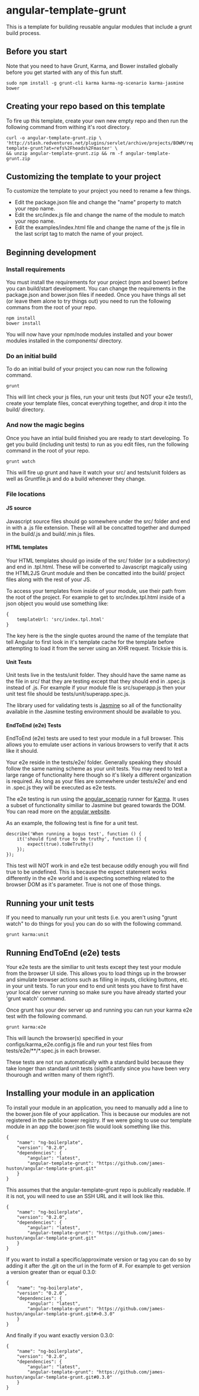 # angular-template-grunt
This is a template for building reusable angular modules that include a grunt build process.

## Before you start
Note that you need to have Grunt, Karma, and Bower installed globally before you get started with any of this fun stuff.

	sudo npm install -g grunt-cli karma karma-ng-scenario karma-jasmine bower

## Creating your repo based on this template
To fire up this template, create your own new empty repo and then run the following command from withing it's root directory.

	curl -o angular-template-grunt.zip \
	'http://stash.redventures.net/plugins/servlet/archive/projects/BOWM/repos/angular-template-grunt?at=refs%2Fheads%2Fmaster' \
	&& unzip angular-template-grunt.zip && rm -f angular-template-grunt.zip


## Customizing the template to your project
To customize the template to your project you need to rename a few things. 
	
* Edit the package.json file and change the "name" property to match your repo name.
* Edit the src/index.js file and change the name of the module to match your repo name.
* Edit the examples/index.html file and change the name of the js file in the last script tag to match the name of your project.

## Beginning development
### Install requirements
You must install the requirements for your project (npm and bower) before you can build/start development. You can change the requirements in the package.json and bower.json files if needed. Once you have things all set (or leave them alone to try things out) you need to run the following commans from the root of your repo.

	npm install
	bower install
	
You will now have your npm/node modules installed and your bower modules installed in the components/ directory.

### Do an initial build
To do an initial build of your project you can now run the following command.

	grunt
	
This will lint check your js files, run your unit tests (but NOT your e2e tests!), create your template files, concat everything together, and drop it into the build/ directory.

### And now the magic begins
Once you have an intial build finished you are ready to start developing. To get you build (including unit tests) to run as you edit files, run the following command in the root of your repo.

	grunt watch
	
This will fire up grunt and have it watch your src/ and tests/unit folders as well as Gruntfile.js and do a build whenever they change.

### File locations

#### JS source
Javascript source files should go somewhere under the src/ folder and end in with a .js file extension. These will all be concatted together and dumped in the build/<your-project-name>.js and build/<your-project-name>.min.js files.

#### HTML templates
Your HTML templates should go inside of the src/ folder (or a subdirectory) and end in .tpl.html. These will be converted to Javascript magically using the HTML2JS Grunt module and then be concatted into the build/ project files along with the rest of your JS.

To access your templates from inside of your module, use their path from the root of the project. For example to get to src/index.tpl.html inside of a json object you would use something like:

	{
		templateUrl: 'src/index.tpl.html'
	}
	
The key here is the the single quotes around the name of the template that tell Angular to first look in it's template cache for the template before attempting to load it from the server using an XHR request. Tricksie this is.

#### Unit Tests
Unit tests live in the tests/unit folder. They should have the same name as the file in src/ that they are testing except that they should end in .spec.js instead of .js. For example if your module file is src/superapp.js then your unit test file should be tests/unit/superapp.spec.js.

The library used for validating tests is [Jasmine](http://pivotal.github.io/jasmine/) so all of the functionality available in the Jasmine testing environment should be available to you.

#### EndToEnd (e2e) Tests
EndToEnd (e2e) tests are used to test your module in a full browser. This allows you to emulate user actions in various browsers to verify that it acts like it should.

Your e2e reside in the tests/e2e/ folder. Generally speaking they should follow the same naming scheme as your unit tests. You may need to test a large range of functionality here though so it's likely a different organization is required. As long as your files are somewhere under tests/e2e/ and end in .spec.js they will be executed as e2e tests.

The e2e testing is run using the [angular_scenario](http://docs.angularjs.org/guide/dev_guide.e2e-testing) runner for [Karma](http://karma-runner.github.io/0.8/index.html). It uses a subset of functionality similiar to Jasmine but geared towards the DOM. You can read more on the [angular website](http://docs.angularjs.org/guide/dev_guide.e2e-testing).

As an example, the following test is fine for a unit test.

	describe('When running a bogus test', function () {
		it('should find true to be truthy', function () {
			expect(true).toBeTruthy()
		});
	});
	
This test will NOT work in and e2e test because oddly enough you will find true to be undefined. This is because the expect statement works differently in the e2e world and is expecting something related to the browser DOM as it's parameter. True is not one of those things.

## Running your unit tests
If you need to manually run your unit tests (i.e. you aren't using "grunt watch" to do things for you) you can do so with the following command.

	grunt karma:unit
	
## Running EndToEnd (e2e) tests
Your e2e tests are the similiar to unit tests except they test your module from the browser UI side. This allows you to load things up in the browser and simulate browser actions such as filling in inputs, clicking buttons, etc. in your unit tests. To run your end to end unit tests you have to first have your local dev server running so make sure you have already started your 'grunt watch' command.

Once grunt has your dev server up and running you can run your karma e2e test with the following command.

	grunt karma:e2e
	
This will launch the browser(s) specified in your configs/karma_e2e.config.js file and run your test files from tests/e2e/\*\*/*.spec.js in each browser. 

These tests are not run automatically with a standard build because they take longer than standard unit tests (significantly since you have been very thourough and written many of them right?). 

## Installing your module in an application
To install your module in an application, you need to manually add a line to the bower.json file of your application. This is because our modules are not registered in the public bower registry. If we were going to use our template module in an app the bower.json file would look something like this.

	{
		"name": "ng-boilerplate",
		"version": "0.2.0",
		"dependencies": {
			"angular": "latest",
			"angular-template-grunt": "https://github.com/james-huston/angular-template-grunt.git"
		}
	}
	
This assumes that the angular-template-grunt repo is publically readable. If it is not, you will need to use an SSH URL and it will look like this.

	{
		"name": "ng-boilerplate",
		"version": "0.2.0",
		"dependencies": {
			"angular": "latest",
			"angular-template-grunt": "https://github.com/james-huston/angular-template-grunt.git"
		}
	}

If you want to install a specific/approximate version or tag you can do so by adding it after the .git on the url in the form of #<tag>. For example to get version a version greater than or equal 0.3.0:

	{
		"name": "ng-boilerplate",
		"version": "0.2.0",
		"dependencies": {
			"angular": "latest",
			"angular-template-grunt": "https://github.com/james-huston/angular-template-grunt.git#>0.3.0"
		}
	}

And finally if you want exactly version 0.3.0:

	{
		"name": "ng-boilerplate",
		"version": "0.2.0",
		"dependencies": {
			"angular": "latest",
			"angular-template-grunt": "https://github.com/james-huston/angular-template-grunt.git#0.3.0"
		}
	}
